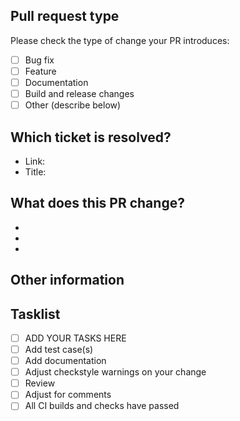 <!--- Please provide a general summary of your changes in the title above -->

<!-- Note: The OmegaT project uses GitHub pull requests for code review only.
The "real" code base is hosted on SourceForge; the GitHub project is a mirror.

If your PR is accepted it will be applied to the SourceForge repository by a
core contributor and the PR ticket will be closed. It will appear to have been
"closed without merging" but that is normal. --->

## Pull request type

<!-- Please try to limit your pull request to one type; submit multiple pull
requests if needed. -->

Please check the type of change your PR introduces:

- [ ] Bug fix
- [ ] Feature
- [ ] Documentation
- [ ] Build and release changes
- [ ] Other (describe below)

## Which ticket is resolved?

<!-- Please refer to a relevant SourceForge ticket

Feature requests: https://sourceforge.net/p/omegat/feature-requests/

Bugs: https://sourceforge.net/p/omegat/bugs/

Documentation: https://sourceforge.net/p/omegat/documentation/ -->

- Link: <!-- Paste link here -->
- Title: <!-- Paste title here -->

## What does this PR change?

-
-
-

## Other information

<!-- Any other information that is important to this PR, such as
before-and-after screenshots -->

## Tasklist

 - [ ] ADD YOUR TASKS HERE
 - [ ] Add test case(s)
 - [ ] Add documentation
 - [ ] Adjust checkstyle warnings on your change
 - [ ] Review
 - [ ] Adjust for comments
 - [ ] All CI builds and checks have passed
